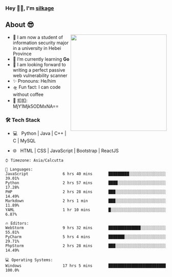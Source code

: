 ###  Hey 👋🏽, I'm [silkage](https://github.com/Pluto-123) 

##  About :sunglasses:

<p align="center">
  <img align="right" src="https://media.giphy.com/media/j2NDJZct5aXPzQItQ9/giphy.gif" width="300" height="300" />
</p>




- 🌌 I am now a student of information security major in a university in Hebei Province
- 🔭 I’m currently learning **Go**
- 👯 I am looking forward to writing a perfect passive web vulnerability scanner
- ✨ Pronouns: He/him
- 🛸 Fun fact: I can code without coffee
- 💬 扣扣: MjY1Mjk5ODMxNA==



<h3>🛠 Tech Stack</h3>

- 💻 &nbsp; Python | Java | C++ | C | MySQL

- 🌐 &nbsp; HTML | CSS | JavaScript | Bootstrap | ReactJS

<!--

- 🛢 &nbsp; MySQL | MongoDB

- 🔧 &nbsp; Git | Markdown | Selenium | Tidyverse

- 🖥 &nbsp; Illustrator| Photoshop | InDesign

-->

```
⌚︎ Timezone: Asia/Calcutta

💬 Languages: 
JavaScript               6 hrs 40 mins       █████████░░░░░░░░░░░░░░░░   39.01% 
Python                   2 hrs 57 mins       ████░░░░░░░░░░░░░░░░░░░░░   17.28% 
PHP                      2 hrs 28 mins       ███░░░░░░░░░░░░░░░░░░░░░░   14.49% 
Markdown                 2 hrs 1 min         ███░░░░░░░░░░░░░░░░░░░░░░   11.89% 
YAML                     1 hr 10 mins        █░░░░░░░░░░░░░░░░░░░░░░░░   6.87%

🔥 Editors: 
WebStorm                 9 hrs 32 mins       ██████████████░░░░░░░░░░░   55.81% 
PyCharm                  5 hrs 4 mins        ███████░░░░░░░░░░░░░░░░░░   29.71% 
PhpStorm                 2 hrs 28 mins       ███░░░░░░░░░░░░░░░░░░░░░░   14.49%

💻 Operating Systems: 
Windows                  17 hrs 5 mins       █████████████████████████   100.0%
```



